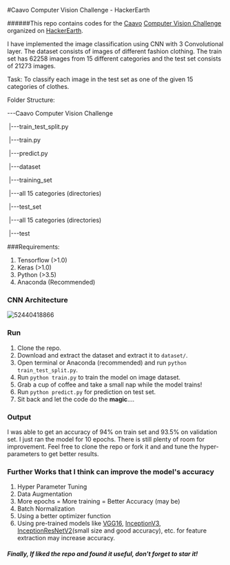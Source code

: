 #Caavo Computer Vision Challenge - HackerEarth



######This repo contains codes for the [Caavo](https://caavo.com/) [Computer Vision Challenge](https://www.hackerearth.com/challenge/hiring/caavo-software-engineer-hiring-challenge/?utm_source=challenges-modern&utm_campaign=participated-challenges&utm_medium=right-panel) organized on [HackerEarth](https://www.hackerearth.com/).

I have implemented the image classification using CNN with 3 Convolutional layer. The dataset consists of images of different fashion clothing. The train set has 62258 images from 15 different categories and the test set consists of 21273 images.

Task: To classify each image in the test set as one of the given 15 categories of clothes.



Folder Structure:

---Caavo Computer Vision Challenge

​	|---train_test_split.py

​	|---train.py

​	|---predict.py

​	|---dataset

​		|---training_set

​			|---all 15 categories (directories)

​		|---test_set

​			|---all 15 categories (directories)

​		|---test	



###Requirements:

1. Tensorflow (>1.0)
2. Keras (>1.0)
3. Python (>3.5)
4. Anaconda (Recommended)



### CNN Architecture

![52440418866](C:\Users\ANKIT\AppData\Local\Temp\1524404188662.png)



### Run 

1. Clone the repo.
2. Download and extract the dataset and extract it to ``dataset/``.
3. Open terminal or Anaconda (recommended) and run `python train_test_split.py`.
4. Run `python train.py` to train the model on image dataset.
5. Grab a cup of coffee and take a small nap while the model trains!
6. Run `python predict.py` for prediction on test set.
7. Sit back and let the code do the **magic**....



### Output

I was able to get an accuracy of 94% on train set and 93.5% on validation set. I just ran the model for 10 epochs. There is still plenty of room for improvement. Feel free to clone the repo or fork it and and tune the hyper-parameters to get better results.



### Further Works that I think can improve the model's accuracy

1. Hyper Parameter Tuning
2. Data Augmentation
3. More epochs = More training = Better Accuracy (may be)
4. Batch Normalization
5. Using a better optimizer function
6. Using pre-trained models like [VGG16](https://keras.io/applications/#vgg16), [InceptionV3](https://keras.io/applications/#inceptionv3), [InceptionResNetV2](https://keras.io/applications/#inceptionresnetv2)(small size and good accuracy), etc. for feature extraction may increase accuracy.



##### Finally, If liked the repo and found it useful, don't forget to star it!  